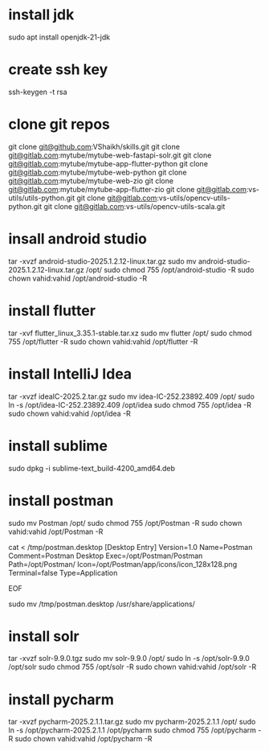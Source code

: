 # install jdk
sudo apt install openjdk-21-jdk

# create ssh key
ssh-keygen -t rsa

# clone git repos
git clone git@github.com:VShaikh/skills.git
git clone git@gitlab.com:mytube/mytube-web-fastapi-solr.git
git clone git@gitlab.com:mytube/mytube-app-flutter-python
git clone git@gitlab.com:mytube/mytube-web-python
git clone git@gitlab.com:mytube/mytube-web-zio
git clone git@gitlab.com:mytube/mytube-app-flutter-zio
git clone git@gitlab.com:vs-utils/utils-python.git
git clone git@gitlab.com:vs-utils/opencv-utils-python.git
git clone git@gitlab.com:vs-utils/opencv-utils-scala.git

# insall android studio
tar -xvzf android-studio-2025.1.2.12-linux.tar.gz
sudo mv android-studio-2025.1.2.12-linux.tar.gz /opt/
sudo chmod 755 /opt/android-studio -R
sudo chown vahid:vahid /opt/android-studio -R

# install flutter
tar -xvf flutter_linux_3.35.1-stable.tar.xz
sudo mv flutter /opt/
sudo chmod 755 /opt/flutter -R
sudo chown vahid:vahid /opt/flutter -R

# install IntelliJ Idea
tar -xvzf ideaIC-2025.2.tar.gz 
sudo mv idea-IC-252.23892.409 /opt/
sudo ln -s /opt/idea-IC-252.23892.409 /opt/idea
sudo chmod 755 /opt/idea -R
sudo chown vahid:vahid /opt/idea -R

# install sublime
sudo dpkg -i sublime-text_build-4200_amd64.deb

# install postman
sudo mv Postman /opt/
sudo chmod 755 /opt/Postman -R
sudo chown vahid:vahid /opt/Postman -R

cat <<EOF > /tmp/postman.desktop
[Desktop Entry]
Version=1.0
Name=Postman
Comment=Postman Desktop
Exec=/opt/Postman/Postman
Path=/opt/Postman/
Icon=/opt/Postman/app/icons/icon_128x128.png
Terminal=false
Type=Application

EOF

sudo mv /tmp/postman.desktop /usr/share/applications/

# install solr
tar -xvzf solr-9.9.0.tgz
sudo mv solr-9.9.0 /opt/
sudo ln -s /opt/solr-9.9.0 /opt/solr
sudo chmod 755 /opt/solr -R
sudo chown vahid:vahid /opt/solr -R

# install pycharm
tar -xvzf pycharm-2025.2.1.1.tar.gz
sudo mv pycharm-2025.2.1.1 /opt/
sudo ln -s /opt/pycharm-2025.2.1.1 /opt/pycharm
sudo chmod 755 /opt/pycharm -R
sudo chown vahid:vahid /opt/pycharm -R
